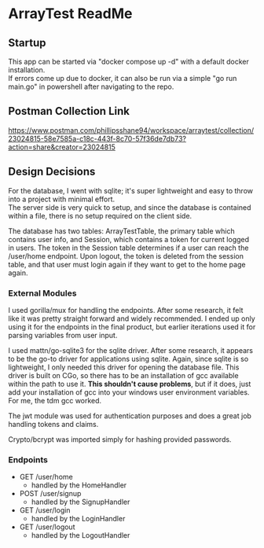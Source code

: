 # ArrayTest ReadMe



## Startup

This app can be started via "docker compose up -d" with a default docker installation.  
If errors come up due to docker, it can also be run via a simple "go run main.go" in powershell after navigating to the repo.  

## Postman Collection Link

https://www.postman.com/phillipsshane94/workspace/arraytest/collection/23024815-58e7585a-c18c-443f-8c70-57f36de7db73?action=share&creator=23024815

## Design Decisions

For the database, I went with sqlite; it's super lightweight and easy to throw into a project with minimal effort.  
The server side is very quick to setup, and since the database is contained within a file, there is no setup required on the client side.  

The database has two tables: ArrayTestTable, the primary table which contains user info, and Session, which contains a token for current logged in users.  The token in the Session table determines if a user can reach the /user/home endpoint.  Upon logout, the token is deleted from the session table, and that user must login again if they want to get to the home page again.   

### External Modules

I used gorilla/mux for handling the endpoints.  After some research, it felt like it was pretty straight forward and widely recommended.  I ended up only using it for the endpoints in the final product, but earlier iterations used it for parsing variables from user input.  

I used mattn/go-sqlite3 for the sqlite driver.  After some research, it appears to be the go-to driver for applications using sqlite.  Again, since sqlite is so lightweight, I only needed this driver for opening the database file.  This driver is built on CGo, so there has to be an installation of gcc available within the path to use it.  <b>This shouldn't cause problems</b>, but if it does, just add your installation of gcc into your windows user environment variables.  For me, the tdm gcc worked.  

The jwt module was used for authentication purposes and does a great job handling tokens and claims.  

Crypto/bcrypt was imported simply for hashing provided passwords.  

### Endpoints

- GET /user/home 
  - handled by the HomeHandler
- POST /user/signup
  - handled by the SignupHandler
- GET /user/login
  - handled by the LoginHandler
- GET /user/logout
  - handled by the LogoutHandler